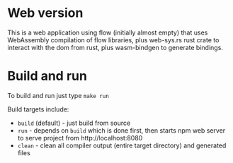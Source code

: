 # Web version
This is a web application using flow (initially almost empty) that uses WebAssembly compilation of flow 
libraries, plus web-sys.rs rust crate to interact with the dom from rust, plus wasm-bindgen to generate bindings.

# Build and run
To build and run just type ```make run```

Build targets include:
- `build` (default) - just build from source
- `run` - depends on `build` which is done first, then starts npm web server to serve project from http://localhost:8080 
- `clean` - clean all compiler output (entire target directory) and generated files